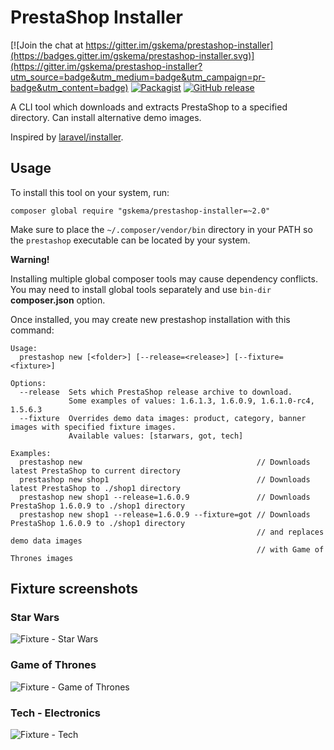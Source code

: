 # PrestaShop Installer

[![Join the chat at https://gitter.im/gskema/prestashop-installer](https://badges.gitter.im/gskema/prestashop-installer.svg)](https://gitter.im/gskema/prestashop-installer?utm_source=badge&utm_medium=badge&utm_campaign=pr-badge&utm_content=badge)
[![Packagist](https://img.shields.io/packagist/dt/gskema/prestashop-installer.svg)]()
[![GitHub release](https://img.shields.io/github/release/gskema/prestashop-installer.svg)]()

A CLI tool which downloads and extracts PrestaShop to a specified directory.
Can install alternative demo images.

Inspired by [laravel/installer](https://github.com/laravel/installer).

## Usage

To install this tool on your system, run:

```
composer global require "gskema/prestashop-installer=~2.0"
```

Make sure to place the `~/.composer/vendor/bin` directory in your PATH
so the `prestashop` executable can be located by your system.

**Warning!**

Installing multiple global composer tools may cause dependency conflicts.
You may need to install global tools separately and use `bin-dir`
**composer.json** option.

Once installed, you may create new prestashop installation with this command:

```
Usage:
  prestashop new [<folder>] [--release=<release>] [--fixture=<fixture>]

Options:
  --release  Sets which PrestaShop release archive to download.
             Some examples of values: 1.6.1.3, 1.6.0.9, 1.6.1.0-rc4, 1.5.6.3
  --fixture  Overrides demo data images: product, category, banner images with specified fixture images.
             Available values: [starwars, got, tech]

Examples:
  prestashop new                                       // Downloads latest PrestaShop to current directory
  prestashop new shop1                                 // Downloads latest PrestaShop to ./shop1 directory
  prestashop new shop1 --release=1.6.0.9               // Downloads PrestaShop 1.6.0.9 to ./shop1 directory
  prestashop new shop1 --release=1.6.0.9 --fixture=got // Downloads PrestaShop 1.6.0.9 to ./shop1 directory
                                                       // and replaces demo data images
                                                       // with Game of Thrones images
```

## Fixture screenshots

### Star Wars
![Fixture - Star Wars](http://i.imgur.com/lCw0nQh.png "Demo data fixture: Star Wars")

### Game of Thrones
![Fixture - Game of Thrones](http://i.imgur.com/GuPah7n.png "Demo data fixture: Game of Thrones")

### Tech - Electronics
![Fixture - Tech](http://i.imgur.com/kykWw06.png "Demo data fixture: Technology, Electronics")
